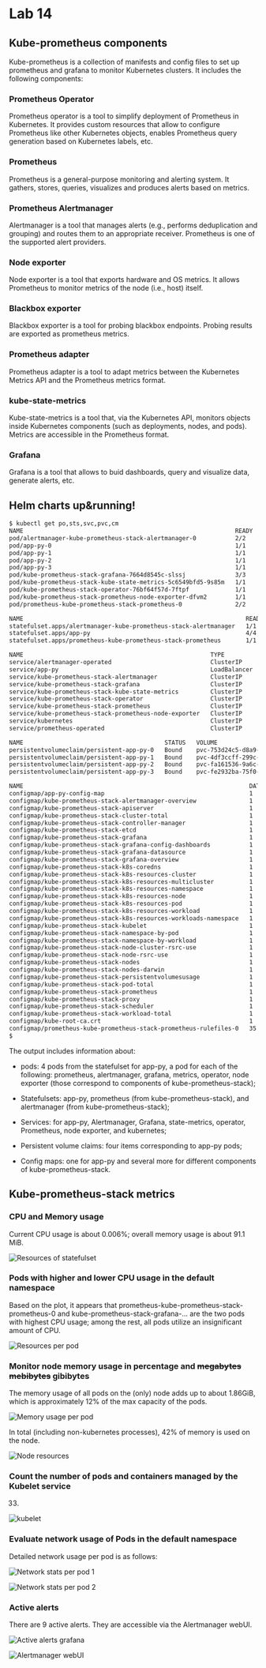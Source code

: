 # Lab 14

## Kube-prometheus components

Kube-prometheus is a collection of manifests and config files to set up
prometheus and grafana to monitor Kubernetes clusters. It includes the
following components:

### Prometheus Operator

Prometheus operator is a tool to simplify deployment of Prometheus in
Kubernetes. It provides custom resources that allow to configure Prometheus
like other Kubernetes objects, enables Prometheus query generation based
on Kubernetes labels, etc.

### Prometheus

Prometheus is a general-purpose monitoring and alerting system. It gathers,
stores, queries, visualizes and produces alerts based on metrics.

### Prometheus Alertmanager

Alertmanager is a tool that manages alerts (e.g., performs deduplication
and grouping) and routes them to an appropriate receiver. Prometheus is
one of the supported alert providers.

### Node exporter

Node exporter is a tool that exports hardware and OS metrics. It allows
Prometheus to monitor metrics of the node (i.e., host) itself.

### Blackbox exporter

Blackbox exporter is a tool for probing blackbox endpoints. Probing results
are exported as prometheus metrics.

### Prometheus adapter

Prometheus adapter is a tool to adapt metrics between the Kubernetes Metrics
API and the Prometheus metrics format.

### kube-state-metrics

Kube-state-metrics is a tool that, via the Kubernetes API, monitors objects
inside Kubernetes components (such as deployments, nodes, and pods). Metrics
are accessible in the Prometheus format.

### Grafana

Grafana is a tool that allows to buid dashboards, query and visualize data,
generate alerts, etc.

## Helm charts up&running!

```sh
$ kubectl get po,sts,svc,pvc,cm
NAME                                                            READY   STATUS    RESTARTS   AGE
pod/alertmanager-kube-prometheus-stack-alertmanager-0           2/2     Running   0          113s
pod/app-py-0                                                    1/1     Running   0          14m
pod/app-py-1                                                    1/1     Running   0          14m
pod/app-py-2                                                    1/1     Running   0          14m
pod/app-py-3                                                    1/1     Running   0          14m
pod/kube-prometheus-stack-grafana-7664d8545c-slssj              3/3     Running   0          2m15s
pod/kube-prometheus-stack-kube-state-metrics-5c6549bfd5-9s85m   1/1     Running   0          2m15s
pod/kube-prometheus-stack-operator-76bf64f57d-7ftpf             1/1     Running   0          2m15s
pod/kube-prometheus-stack-prometheus-node-exporter-dfvm2        1/1     Running   0          2m15s
pod/prometheus-kube-prometheus-stack-prometheus-0               2/2     Running   0          113s

NAME                                                               READY   AGE
statefulset.apps/alertmanager-kube-prometheus-stack-alertmanager   1/1     113s
statefulset.apps/app-py                                            4/4     14m
statefulset.apps/prometheus-kube-prometheus-stack-prometheus       1/1     113s

NAME                                                     TYPE           CLUSTER-IP       EXTERNAL-IP   PORT(S)                      AGE
service/alertmanager-operated                            ClusterIP      None             <none>        9093/TCP,9094/TCP,9094/UDP   113s
service/app-py                                           LoadBalancer   10.106.60.186    <pending>     5000:32767/TCP               14m
service/kube-prometheus-stack-alertmanager               ClusterIP      10.96.17.136     <none>        9093/TCP,8080/TCP            2m15s
service/kube-prometheus-stack-grafana                    ClusterIP      10.98.65.92      <none>        80/TCP                       2m15s
service/kube-prometheus-stack-kube-state-metrics         ClusterIP      10.108.216.237   <none>        8080/TCP                     2m15s
service/kube-prometheus-stack-operator                   ClusterIP      10.107.243.233   <none>        443/TCP                      2m15s
service/kube-prometheus-stack-prometheus                 ClusterIP      10.98.39.10      <none>        9090/TCP,8080/TCP            2m15s
service/kube-prometheus-stack-prometheus-node-exporter   ClusterIP      10.102.157.82    <none>        9100/TCP                     2m15s
service/kubernetes                                       ClusterIP      10.96.0.1        <none>        443/TCP                      16m
service/prometheus-operated                              ClusterIP      None             <none>        9090/TCP                     113s

NAME                                        STATUS   VOLUME                                     CAPACITY   ACCESS MODES   STORAGECLASS   AGE
persistentvolumeclaim/persistent-app-py-0   Bound    pvc-753d24c5-d8a9-4c9a-afea-dac3ff69965d   1Mi        RWOP           standard       14m
persistentvolumeclaim/persistent-app-py-1   Bound    pvc-4df3ccff-299c-41a8-a25b-c61459279dc3   1Mi        RWOP           standard       14m
persistentvolumeclaim/persistent-app-py-2   Bound    pvc-fa161536-9a6c-441e-8a1b-f746e50b1609   1Mi        RWOP           standard       14m
persistentvolumeclaim/persistent-app-py-3   Bound    pvc-fe2932ba-75f0-439c-8086-4341989dac96   1Mi        RWOP           standard       14m

NAME                                                                DATA   AGE
configmap/app-py-config-map                                         1      14m
configmap/kube-prometheus-stack-alertmanager-overview               1      2m15s
configmap/kube-prometheus-stack-apiserver                           1      2m15s
configmap/kube-prometheus-stack-cluster-total                       1      2m15s
configmap/kube-prometheus-stack-controller-manager                  1      2m15s
configmap/kube-prometheus-stack-etcd                                1      2m15s
configmap/kube-prometheus-stack-grafana                             1      2m15s
configmap/kube-prometheus-stack-grafana-config-dashboards           1      2m15s
configmap/kube-prometheus-stack-grafana-datasource                  1      2m15s
configmap/kube-prometheus-stack-grafana-overview                    1      2m15s
configmap/kube-prometheus-stack-k8s-coredns                         1      2m15s
configmap/kube-prometheus-stack-k8s-resources-cluster               1      2m15s
configmap/kube-prometheus-stack-k8s-resources-multicluster          1      2m15s
configmap/kube-prometheus-stack-k8s-resources-namespace             1      2m15s
configmap/kube-prometheus-stack-k8s-resources-node                  1      2m15s
configmap/kube-prometheus-stack-k8s-resources-pod                   1      2m15s
configmap/kube-prometheus-stack-k8s-resources-workload              1      2m15s
configmap/kube-prometheus-stack-k8s-resources-workloads-namespace   1      2m15s
configmap/kube-prometheus-stack-kubelet                             1      2m15s
configmap/kube-prometheus-stack-namespace-by-pod                    1      2m15s
configmap/kube-prometheus-stack-namespace-by-workload               1      2m15s
configmap/kube-prometheus-stack-node-cluster-rsrc-use               1      2m15s
configmap/kube-prometheus-stack-node-rsrc-use                       1      2m15s
configmap/kube-prometheus-stack-nodes                               1      2m15s
configmap/kube-prometheus-stack-nodes-darwin                        1      2m15s
configmap/kube-prometheus-stack-persistentvolumesusage              1      2m15s
configmap/kube-prometheus-stack-pod-total                           1      2m15s
configmap/kube-prometheus-stack-prometheus                          1      2m15s
configmap/kube-prometheus-stack-proxy                               1      2m15s
configmap/kube-prometheus-stack-scheduler                           1      2m15s
configmap/kube-prometheus-stack-workload-total                      1      2m15s
configmap/kube-root-ca.crt                                          1      15m
configmap/prometheus-kube-prometheus-stack-prometheus-rulefiles-0   35     113s
$
```

The output includes information about:

-   pods: 4 pods from the statefulset for app-py, a pod for each of the following:
    prometheus, alertmanager, grafana, metrics, operator, node exporter (those
    correspond to components of kube-prometheus-stack);

-   Statefulsets: app-py, prometheus (from kube-prometheus-stack), and
    alertmanager (from kube-prometheus-stack);

-   Services: for app-py, Alertmanager, Grafana, state-metrics, operator, Prometheus,
    node exporter, and kubernetes;

-   Persistent volume claims: four items corresponding to app-py pods;

-   Config maps: one for app-py and several more for different components of
    kube-prometheus-stack.

## Kube-prometheus-stack metrics

### CPU and Memory usage

Current CPU usage is about 0.006%; overall memory usage is about 91.1 MiB.

![Resources of statefulset](screenshots/Resources_statefulset.png)

### Pods with higher and lower CPU usage in the default namespace

Based on the plot, it appears that prometheus-kube-prometheus-stack-prometheus-0
and kube-prometheus-stack-grafana-... are the two pods with highest CPU usage;
among the rest, all pods utilize an insignificant amount of CPU.

![Resources per pod](screenshots/Resources_per_pod.png)

### Monitor node memory usage in percentage and ~~megabytes~~ ~~mebibytes~~ gibibytes

The memory usage of all pods on the (only) node adds up to about 1.86GiB, which is
approximately 12% of the max capacity of the pods.

![Memory usage per pod](screenshots/Memory_usage_per_pod.png)

In total (including non-kubernetes processes), 42% of memory is used on the node.

![Node resources](screenshots/Node_resources.png)

### Count the number of pods and containers managed by the Kubelet service

33.

![kubelet](screenshots/kubelet.png)

### Evaluate network usage of Pods in the default namespace

Detailed network usage per pod is as follows:

![Network stats per pod 1](screenshots/network-per-pod-1.png)

![Network stats per pod 2](screenshots/network-per-pod-2.png)

### Active alerts

There are 9 active alerts. They are accessible via the Alertmanager webUI.

![Active alerts grafana](screenshots/active-alerts.png)

![Alertmanager webUI](screenshots/alertmanager-webui.png)
